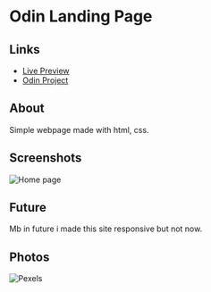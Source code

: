 # Odin Landing Page

## Links

- [Live Preview]()
- [Odin Project](https://www.theodinproject.com/dashboard)

## About

Simple webpage made with html, css.

## Screenshots

![Home page]()

## Future

Mb in future i made this site responsive but not now.

## Photos

![Pexels](https://www.pexels.com)

